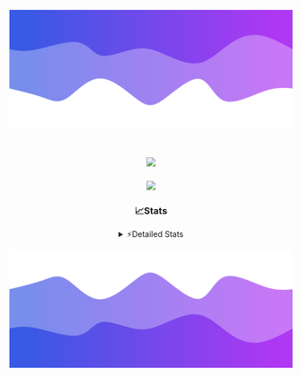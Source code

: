 ![Header](./header.png)
<div align="center">

<h1 align="center">
  <a href="https://git.io/typing-svg">
    <img src="https://readme-typing-svg.herokuapp.com/?lines=Hello,+There!+%F0%9F%91%8B;This+is+chicho.;Owner+on+Ocean;&center=true&size=25">
  </a>
</h1>
  
<p align="center">
  <img src="https://lanyard.cnrad.dev/api/852683595378196480" />
</p>

### 📈Stats
<details>
    <summary> ⚡Detailed Stats</summary>
    <br/>

<!--START_SECTION:waka-->
![Code Time](http://img.shields.io/badge/Code%20Time-1%2C152%20hrs%2056%20mins-blue)

![Profile Views](http://img.shields.io/badge/Profile%20Views-2-blue)

**🐱 My GitHub Data** 

> 📦 256.4 kB Used in GitHub's Storage 
 > 
> 🏆 0 Contributions in the Year 2025
 > 
> 🚫 Not Opted to Hire
 > 
> 📜 15 Public Repositories 
 > 
> 🔑 13 Private Repositories 
 > 
**I'm a Night 🦉** 

```text
🌞 Morning                27 commits          █░░░░░░░░░░░░░░░░░░░░░░░░   04.78 % 
🌆 Daytime                76 commits          ███░░░░░░░░░░░░░░░░░░░░░░   13.45 % 
🌃 Evening                248 commits         ███████████░░░░░░░░░░░░░░   43.89 % 
🌙 Night                  214 commits         █████████░░░░░░░░░░░░░░░░   37.88 % 
```
📅 **I'm Most Productive on Friday** 

```text
Monday                   29 commits          █░░░░░░░░░░░░░░░░░░░░░░░░   05.13 % 
Tuesday                  120 commits         █████░░░░░░░░░░░░░░░░░░░░   21.24 % 
Wednesday                87 commits          ████░░░░░░░░░░░░░░░░░░░░░   15.40 % 
Thursday                 81 commits          ████░░░░░░░░░░░░░░░░░░░░░   14.34 % 
Friday                   131 commits         ██████░░░░░░░░░░░░░░░░░░░   23.19 % 
Saturday                 64 commits          ███░░░░░░░░░░░░░░░░░░░░░░   11.33 % 
Sunday                   53 commits          ██░░░░░░░░░░░░░░░░░░░░░░░   09.38 % 
```


📊 **This Week I Spent My Time On** 

```text
🕑︎ Time Zone: America/Argentina/Buenos_Aires

💬 Programming Languages: 
TypeScript               9 hrs 44 mins       █████████████████████░░░░   83.51 % 
HTML                     1 hr 12 mins        ███░░░░░░░░░░░░░░░░░░░░░░   10.39 % 
JSON                     20 mins             █░░░░░░░░░░░░░░░░░░░░░░░░   02.89 % 
CSS                      13 mins             ░░░░░░░░░░░░░░░░░░░░░░░░░   01.93 % 
Other                    3 mins              ░░░░░░░░░░░░░░░░░░░░░░░░░   00.57 % 

🔥 Editors: 
Cursor                   11 hrs 39 mins      █████████████████████████   100.00 % 

🐱‍💻 Projects: 
ocean-backend            8 hrs               █████████████████░░░░░░░░   68.75 % 
front-electro-patagonia-f1 hr 58 mins        ████░░░░░░░░░░░░░░░░░░░░░   16.88 % 
front-electro-patagonia  1 hr 40 mins        ████░░░░░░░░░░░░░░░░░░░░░   14.37 % 

💻 Operating System: 
Windows                  11 hrs 39 mins      █████████████████████████   100.00 % 
```

**I Mostly Code in JavaScript** 

```text
HTML                     7 repos             █████░░░░░░░░░░░░░░░░░░░░   18.92 % 
TypeScript               4 repos             ███░░░░░░░░░░░░░░░░░░░░░░   10.81 % 
Astro                    2 repos             █░░░░░░░░░░░░░░░░░░░░░░░░   05.41 % 
C                        1 repo              █░░░░░░░░░░░░░░░░░░░░░░░░   02.70 % 
SCSS                     1 repo              █░░░░░░░░░░░░░░░░░░░░░░░░   02.70 % 
```




 Last Updated on 28/03/2025 03:36:16 UTC
<!--END_SECTION:waka-->
</details>

![Footer](./footer.png)
